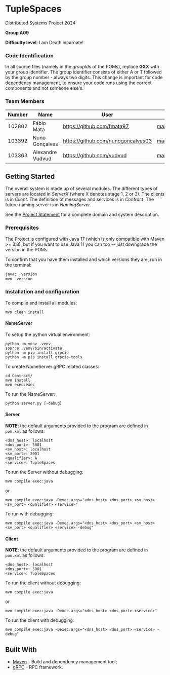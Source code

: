 # TupleSpaces

Distributed Systems Project 2024

**Group A09**

**Difficulty level**: I am Death incarnate!

### Code Identification

In all source files (namely in the *groupId*s of the POMs), replace **GXX** with your group identifier. The group
identifier consists of either A or T followed by the group number - always two digits. This change is important for
code dependency management, to ensure your code runs using the correct components and not someone else's.

### Team Members

| Number | Name             | User                                 | Email                                        |
| ------ | ---------------- | ------------------------------------ | -------------------------------------------- |
| 102802 | Fábio Mata       | <https://github.com/fmata97>         | <mailto:fabio.mata@tecnico.ulisboa.pt>       |
| 103392 | Nuno Gonçalves   | <https://github.com/nunogoncalves03> | <mailto:nunomrgoncalves@tecnico.ulisboa.pt>  |
| 103363 | Alexandre Vudvud | <https://github.com/vudvud>          | <mailto:alexandre.vudvud@tecnico.ulisboa.pt> |

## Getting Started

The overall system is made up of several modules. The different types of servers are located in _ServerX_ (where X denotes stage 1, 2 or 3).
The clients is in _Client_.
The definition of messages and services is in _Contract_. The future naming server
is in _NamingServer_.

See the [Project Statement](https://github.com/tecnico-distsys/TupleSpaces) for a complete domain and system description.

### Prerequisites

The Project is configured with Java 17 (which is only compatible with Maven >= 3.8), but if you want to use Java 11 you
can too -- just downgrade the version in the POMs.

To confirm that you have them installed and which versions they are, run in the terminal:

```s
javac -version
mvn -version
```

### Installation and configuration

To compile and install all modules:

```
mvn clean install
```

#### NameServer

To setup the python virtual environment:

```
python -m venv .venv
source .venv/bin/activate
python -m pip install grpcio
python -m pip install grpcio-tools
```

To create NameServer gRPC related classes:
```
cd Contract/
mvn install
mvn exec:exec
```

To run the NameServer:
```
python server.py [-debug]
```

#### Server

**NOTE**: the default arguments provided to the program are defined in `pom.xml` as follows:

```
<dns_host>: localhost
<dns_port>: 5001
<sv_host>: localhost
<sv_port>: 2001
<qualifier>: A
<service>: TupleSpaces
```

To run the Server without debugging:

```
mvn compile exec:java
```
or
```
mvn compile exec:java -Dexec.args="<dns_host> <dns_port> <sv_host> <sv_port> <qualifier> <service>"
```
To run with debugging:
```
mvn compile exec:java -Dexec.args="<dns_host> <dns_port> <sv_host> <sv_port> <qualifier> <service> -debug"
```

#### Client

**NOTE**: the default arguments provided to the program are defined in `pom.xml` as follows:

```
<dns_host>: localhost
<dns_port>: 5001
<service>: TupleSpaces
```

To run the client without debugging:

```
mvn compile exec:java
```
or
```
mvn compile exec:java -Dexec.args="<dns_host> <dns_port> <service>"
```

To run the client with debugging:
```
mvn compile exec:java -Dexec.args="<dns_host> <dns_port> <service> -debug"
```


## Built With

-   [Maven](https://maven.apache.org/) - Build and dependency management tool;
-   [gRPC](https://grpc.io/) - RPC framework.
